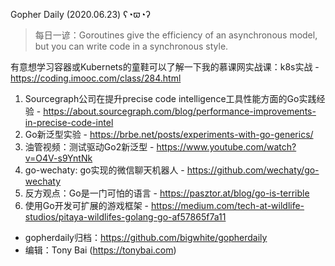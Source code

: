 Gopher Daily (2020.06.23) ʕ◔ϖ◔ʔ

>每日一谚：Goroutines give the efficiency of an asynchronous model, but you can write code in a synchronous style. 

有意想学习容器或Kubernets的童鞋可以了解一下我的慕课网实战课：k8s实战 - https://coding.imooc.com/class/284.html

1. Sourcegraph公司在提升precise code intelligence工具性能方面的Go实践经验 - https://about.sourcegraph.com/blog/performance-improvements-in-precise-code-intel
2. Go新泛型实验 - https://brbe.net/posts/experiments-with-go-generics/
3. 油管视频：测试驱动Go2新泛型 - https://www.youtube.com/watch?v=O4V-s9YntNk
4. go-wechaty: go实现的微信聊天机器人 - https://github.com/wechaty/go-wechaty
5. 反方观点：Go是一门可怕的语言 - https://pasztor.at/blog/go-is-terrible
6. 使用Go开发可扩展的游戏框架 - https://medium.com/tech-at-wildlife-studios/pitaya-wildlifes-golang-go-af57865f7a11

* gopherdaily归档：https://github.com/bigwhite/gopherdaily
* 编辑：Tony Bai (https://tonybai.com)
